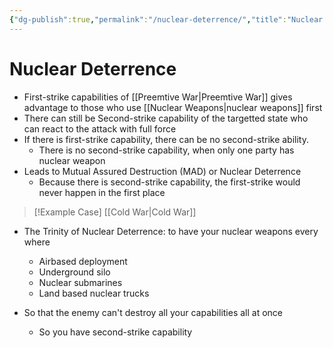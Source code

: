 ```yaml
---
{"dg-publish":true,"permalink":"/nuclear-deterrence/","title":"Nuclear Deterrence"}
---
```


# Nuclear Deterrence
- First-strike capabilities of [[Preemtive War\|Preemtive War]] gives advantage to those who use [[Nuclear Weapons\|nuclear weapons]] first
- There can still be Second-strike capability of the targetted state who can react to the attack with full force
- If there is first-strike capability, there can be no second-strike ability.
	- There is no second-strike capability, when only one party has nuclear weapon
- Leads to Mutual Assured Destruction (MAD) or Nuclear Deterrence
	- Because there is second-strike capability, the first-strike would never happen in the first place
>[!Example Case]
>[[Cold War\|Cold War]]

- The Trinity of Nuclear Deterrence: to have your nuclear weapons every where
	- Airbased deployment
	- Underground silo
	- Nuclear submarines
	- Land based nuclear trucks
	
- So that the enemy can't destroy all your capabilities all at once
	- So you have second-strike capability